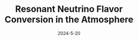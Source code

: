 ---
title: 'Resonant Neutrino Flavor Conversion in the Atmosphere'
pub_number: 3
authors:  Connor Sponsler,  Matheus Hostert,  Ivan Martinez-Soler,  Carlos A. Argüelles
collection: publication
permalink: /publication/2024-5-20-ResonantNeutrinoFlavorConversionintheAtmosphere
date: 2024-5-20
venue:  
paperurl: 'https://arxiv.org/abs/2405.12140'
citation_notitle: 'Connor Sponsler, Matheus Hostert, Ivan Martinez-Soler, Carlos A. Argüelles, preprint, 2024'
citation: 'Resonant Neutrino Flavor Conversion in the Atmosphere, Connor Sponsler, Matheus Hostert, Ivan Martinez-Soler, Carlos A. Argüelles, preprint, 2024'
eprint: '2405.12140'

---